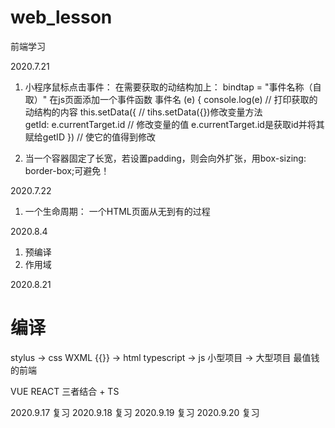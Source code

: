 # web_lesson
前端学习

2020.7.21
1. 小程序鼠标点击事件：
     在需要获取的动结构加上： bindtap = "事件名称（自取）"
     在js页面添加一个事件函数
            事件名 (e) {
            console.log(e)                          // 打印获取的动结构的内容
            this.setData({                          // tihs.setData({})修改变量方法           
            getId: e.currentTarget.id               // 修改变量的值 e.currentTarget.id是获取id并将其赋给getID
            })                                      // 使它的值得到修改

2. 当一个容器固定了长宽，若设置padding，则会向外扩张，用box-sizing: border-box;可避免！

2020.7.22
1. 一个生命周期： 一个HTML页面从无到有的过程

2020.8.4
1. 预编译
2. 作用域

2020.8.21
# 编译
stylus -> css
WXML {{}} -> html
typescript -> js  小型项目 -> 大型项目  最值钱的前端

VUE  REACT  三者结合  + TS

2020.9.17
复习
2020.9.18
复习
2020.9.19
复习
2020.9.20
复习